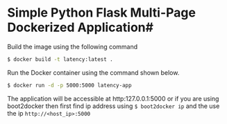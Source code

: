 # Simple Python Flask Multi-Page Dockerized Application#

Build the image using the following command

```bash
$ docker build -t latency:latest .
```

Run the Docker container using the command shown below.

```bash
$ docker run -d -p 5000:5000 latency-app
```

The application will be accessible at http:127.0.0.1:5000 or if you are using boot2docker then first find ip address using `$ boot2docker ip` and the use the ip `http://<host_ip>:5000`
